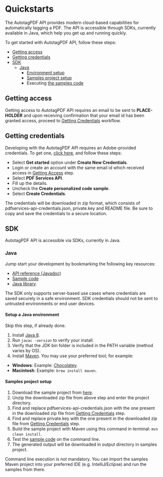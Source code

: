 
# Quickstarts
<p>

The AutotagPDF API provides modern cloud-based capabilities for automatically tagging a PDF. The API is accessible through SDKs, currently available in Java, which help you get up and running quickly. 

To get started with AutotagPDF API, follow these steps:

- [Getting access](quickstarts/#getting-access)
- [Getting credentials](quickstarts/#getting-credentials)
- [SDK](quickstarts/#sdk)
   - [Java](quickstarts/#java)
      - [Environment setup](quickstarts/#setup-a-java-environment)
      - [Samples project setup](quickstarts/#samples-project-setup)
      - Executing [the samples code](howtos/autotag-api/#code-samples)

## Getting access

Getting access to AutotagPDF API requires an email to be sent to **PLACE-HOLDER** and upon receiving confirmation that your email id has been granted access, proceed to [Getting Credentials](quickstarts/#getting-credentials) workflow.

## Getting credentials

Developing with the AutotagPDF API requires an Adobe-provided credentials. To get one, [click here](https://www.adobe.io/apis/documentcloud/dcsdk/gettingstarted.html?ref=getStartedWithServicesSDK#), and follow these steps: 
- Select **Get started** option under **Create New Credentials**.
- Login or create an account with the same email id which received access in [Getting Access](quickstarts/#getting-access) step.
- Select **PDF Services API**.
- Fill up the details.
- Uncheck the **Create personalized code sample**.
- Select **Create Credentials**.

The credentials will be downloaded in zip format, which consists of pdfservices-api-credentials.json, private.key and README file. Be sure to copy and save the credentials to a secure location.

## SDK

AutotagPDF API is accessible via SDKs, currently in Java.

### Java

Jump start your development by bookmarking the following key resources:

-   [API reference (Javadoc)](https://git.corp.adobe.com/pages/dc/dc-cpf-sdk-java-samples/apidocs/beta/index.html)
-   [Sample code](https://git.corp.adobe.com/dc/dc-cpf-sdk-java-samples/tree/beta)
-   [Java library](https://artifactory.corp.adobe.com/ui/native/maven-dcapi-release/com/adobe/documentservices/pdfservices-sdk/2.1.0-beta.3).

</p>

<InlineAlert slots="text"/>

The SDK only supports server-based use cases where credentials are saved securely in a safe environment. SDK credentials should not be sent to untrusted environments or end user devices.

#### Setup a Java environment

Skip this step, if already done.

1.  Install [Java 8](http://www.oracle.com/technetwork/java/javase/downloads/index.html).
2.  Run `javac -version` to verify your install.
3.  Verify that the JDK bin folder is included in the PATH variable (method varies by OS).
4.  Install [Maven](https://maven.apache.org/install.html). You may use your preferred tool; for example:

-   **Windows**: Example: [Chocolatey](https://chocolatey.org/packages/maven).
-   **Macintosh**: Example: `brew install maven`.

#### Samples project setup

1. Download the sample project from [here](https://git.corp.adobe.com/dc/dc-cpf-sdk-java-samples/archive/beta.zip).
2. Unzip the downloaded zip file from above step and enter the project directory.
3. Find and replace pdfservices-api-credentials.json with the one present in the downloaded zip file from [Getting Credentials](quickstarts/#getting-credentials) step.
4. Find and replace private.key with the one present in the downloaded zip file from [Getting Credentials](quickstarts/#getting-credentials) step.
5. Build the sample project with Maven using this command in terminal: `mvn clean install`.
6. Test the [sample code](howtos/autotag-api/#code-samples) on the command line. 
7. The generated output will be downloaded in output directory in samples project.

<InlineAlert slots="text" />

Command line execution is not mandatory. You can import the samples Maven project into your preferred IDE (e.g. IntelliJ/Eclipse) and run the samples from there.

